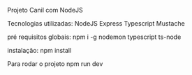 Projeto Canil com NodeJS

Tecnologias utilizadas:
NodeJS
Express
Typescript
Mustache

pré requisitos globais:
npm i -g nodemon typescript ts-node

instalação:
npm install

Para rodar o projeto
npm run dev